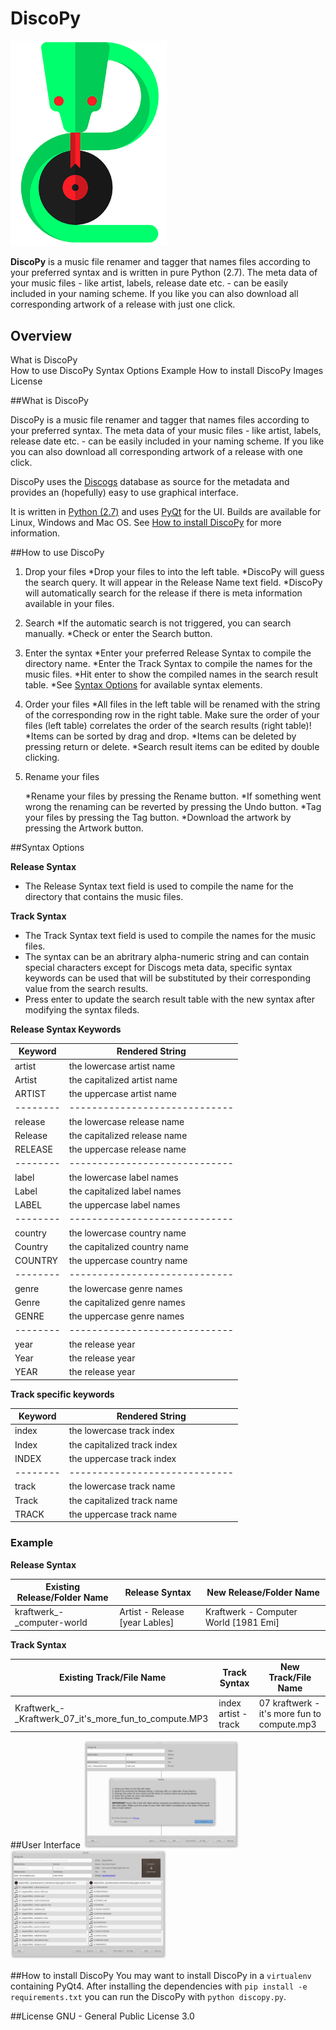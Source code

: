 # DiscoPy

<img src="/icons/discopy.png" alt="DiscoPy" width="250px">

**DiscoPy** is a music file renamer and tagger that names files according to your preferred syntax and is written in pure Python (2.7). The meta data of your music files - like artist, labels, release date etc. - can be easily included in your naming scheme. If you like you can also download all corresponding artwork of a release with just one click.

## Overview
  
What is DiscoPy    
How to use DiscoPy
Syntax Options
Example
How to install DiscoPy
Images
License
    
##What is DiscoPy
  
DiscoPy is a music file renamer and tagger that names files according to your preferred syntax. The meta data of your music files - like artist, labels, release date etc. - can be easily included in your naming scheme. If you like you can also download all corresponding artwork of a release with one click. 

DiscoPy uses the <a href="http://www.discogs.com">Discogs</a> database as source for the metadata and provides an (hopefully) easy to use graphical interface.
    
It is written in <a href="http://www.python.org">Python (2.7)</a> and uses <a href="https://riverbankcomputing.com/software/pyqt/intro">PyQt</a> for the UI.
Builds are available for Linux, Windows and Mac OS. See <a href="/discopy#installation">How to install DiscoPy</a> for more information.
    
##How to use DiscoPy
  
1. Drop your files
  *Drop your files to into the left table.
  *DiscoPy will guess the search query. It will appear in the Release Name text field.
  *DiscoPy will automatically search for the release if there is meta information available in your files.
 
2. Search
   *If the automatic search is not triggered, you can search manually.
   *Check or enter the Search button.
  
3. Enter the syntax
   *Enter your preferred Release Syntax to compile the directory name.
   *Enter the Track Syntax to compile the names for the music files.
   *Hit enter to show the compiled names in the search result table.
   *See <a href="#syntax-options">Syntax Options</a> for available syntax elements.
    
4. Order your files
   *All files in the left table will be renamed with the string of the corresponding row in the right table. Make sure the order of your files (left table) correlates the order of the search results (right table)!
    *Items can be sorted by drag and drop.
    *Items can be deleted by pressing return or delete.
    *Search result items can be edited by double clicking.
         
5. Rename your files
    
   *Rename your files by pressing the Rename button.
   *If something went wrong the renaming can be reverted by pressing the Undo button.
   *Tag your files by pressing the Tag button.
   *Download the artwork by pressing the Artwork button.

##Syntax Options
  
**Release Syntax**
+ The Release Syntax text field is used to compile the name for the directory that contains the music files.
    
**Track Syntax**
+ The Track Syntax text field is used to compile the names for the music files.    
+ The syntax can be an abritrary alpha-numeric string and can contain special characters except for Discogs meta data, specific syntax keywords can be used that will be substituted by their corresponding value from the search results.
+ Press enter to update the search result table with the new syntax after modifying the syntax fileds.
    
**Release Syntax Keywords**

| Keyword | Rendered String             |
| --------|-----------------------------|      
| artist  | the lowercase artist name   |
| Artist  | the capitalized artist name |
| ARTIST  | the uppercase artist name   |
| --------|-----------------------------|      
| release | the lowercase release name  |
| Release | the capitalized release name|
| RELEASE | the uppercase release name  |
| --------|-----------------------------|      
| label   | the lowercase label names   |
| Label   | the capitalized label names |
| LABEL   | the uppercase label names   |
| --------|-----------------------------|      
| country | the lowercase country name  |
| Country | the capitalized country name|
| COUNTRY | the uppercase country name  |
| --------|-----------------------------|      
| genre   | the lowercase genre names   |
| Genre   | the capitalized genre names |
| GENRE   | the uppercase genre names   |
| --------|-----------------------------|      
| year    | the release year            |
| Year    | the release year            |
| YEAR    | the release year            |
    
**Track specific keywords**

| Keyword | Rendered String             |
| --------|-----------------------------|     
| index   | the lowercase track index   |
| Index   | the capitalized track index |
| INDEX   | the uppercase track index   |
| --------|-----------------------------|      
| track   | the lowercase track name    |
| Track   | the capitalized track name  |
| TRACK   | the uppercase track name    |
     

### Example
  
**Release Syntax**
    
| Existing Release/Folder Name | Release Syntax                 | New Release/Folder Name               |
| -----------------------------|--------------------------------|---------------------------------------| 
| kraftwerk_-_computer-world   | Artist - Release [year Lables] | Kraftwerk - Computer World [1981 Emi] |

**Track Syntax**

| Existing Track/File Name                              | Track Syntax         | New Track/File Name                         |
| ------------------------------------------------------|----------------------|---------------------------------------------| 
| Kraftwerk_-_Kraftwerk_07_it's_more_fun_to_compute.MP3 | index artist - track | 07 kraftwerk - it's more fun to compute.mp3 |
      
    
##User Interface
  <img src="/icons/start.png" alt="DiscoPy" width="250px">
  <img src="/icons/mainwindow.png" alt="DiscoPy" width="250px">
    
##How to install DiscoPy
You may want to install DiscoPy in a `virtualenv` containing PyQt4. After installing the dependencies with `pip install -e requirements.txt` you can run the DiscoPy with `python discopy.py`.

##License
GNU - General Public License 3.0

    
    
    
  

  

